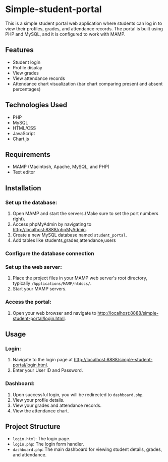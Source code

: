 # Simple-student-portal
This is a simple student portal web application where students can log in to view their profiles, grades, and attendance records. The portal is built using PHP and MySQL, and it is configured to work with MAMP.

## Features
- Student login
- Profile display
- View grades
- View attendance records
- Attendance chart visualization (bar chart comparing present and absent percentages)

## Technologies Used
- PHP
- MySQL
- HTML/CSS
- JavaScript
- Chart.js

## Requirements
- MAMP (Macintosh, Apache, MySQL, and PHP)
- Text editor

## Installation

### Set up the database:

1. Open MAMP and start the servers.(Make sure to set the port numbers right).
2. Access phpMyAdmin by navigating to [http://localhost:8888/phpMyAdmin](http://localhost:8888/phpMyAdmin).
3. Create a new MySQL database named `student_portal`.
4. Add tables like students,grades,attendance,users

### Configure the database connection
### Set up the web server:

1. Place the project files in your MAMP web server's root directory, typically `/Applications/MAMP/htdocs/`.
2. Start your MAMP servers.

### Access the portal:

1. Open your web browser and navigate to [http://localhost:8888/simple-student-portal/login.html](http://localhost:8888/simple-student-portal/login.html).

## Usage

### Login:

1. Navigate to the login page at [http://localhost:8888/simple-student-portal/login.html](http://localhost:8888/simple-student-portal/login.html).
2. Enter your User ID and Password.

### Dashboard:

1. Upon successful login, you will be redirected to `dashboard.php`.
2. View your profile details.
3. View your grades and attendance records.
4. View the attendance chart.

## Project Structure

- `login.html`: The login page.
- `login.php`: The login form handler.
- `dashboard.php`: The main dashboard for viewing student details, grades, and attendance.
